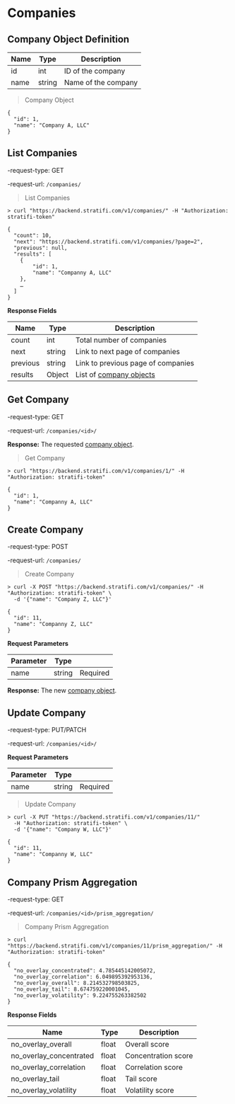 # Companies

## Company Object Definition

| Name | Type   | Description         |
| ---- | ------ | ------------------- |
| id   | int    | ID of the company   |
| name | string | Name of the company |

> Company Object

```shell
{
  "id": 1,
  "name": "Company A, LLC"
}

```

## List Companies

-request-type: GET

-request-url: `/companies/`

> List Companies

```shell
> curl "https://backend.stratifi.com/v1/companies/" -H "Authorization: stratifi-token"

{
  "count": 10,
  "next": "https://backend.stratifi.com/v1/companies/?page=2",
  "previous": null,
  "results": [
    {
        "id": 1,
        "name": "Companny A, LLC"
    },
    …
  ]
}
```

**Response Fields**

| Name     | Type   | Description                                           |
| -------- | ------ | ----------------------------------------------------- |
| count    | int    | Total number of companies                             |
| next     | string | Link to next page of companies                        |
| previous | string | Link to previous page of companies                    |
| results  | Object | List of [company objects](#company-object-definition) |

## Get Company

-request-type: GET

-request-url: `/companies/<id>/`

**Response:** The requested [company object](#company-object-definition).

> Get Company

```shell
> curl "https://backend.stratifi.com/v1/companies/1/" -H "Authorization: stratifi-token"

{
  "id": 1,
  "name": "Companny A, LLC"
}
```

## Create Company

-request-type: POST

-request-url: `/companies/`

> Create Company

```shell
> curl -X POST "https://backend.stratifi.com/v1/companies/" -H "Authorization: stratifi-token" \
  -d '{"name": "Company Z, LLC"}'

{
  "id": 11,
  "name": "Companny Z, LLC"
}
```

**Request Parameters**

| Parameter | Type   |          |
| --------- | ------ | -------- |
| name      | string | Required |

**Response:** The new [company object](#company-object-definition).

## Update Company

-request-type: PUT/PATCH

-request-url: `/companies/<id>/`

**Request Parameters**

| Parameter | Type   |          |
| --------- | ------ | -------- |
| name      | string | Required |

> Update Company

```shell
> curl -X PUT "https://backend.stratifi.com/v1/companies/11/"
  -H "Authorization: stratifi-token" \
  -d '{"name": "Company W, LLC"}'

{
  "id": 11,
  "name": "Companny W, LLC"
}
```

## Company Prism Aggregation

-request-type: GET

-request-url: `/companies/<id>/prism_aggregation/`

> Company Prism Aggregation

```shell
> curl "https://backend.stratifi.com/v1/companies/11/prism_aggregation/" -H "Authorization: stratifi-token"

{
  "no_overlay_concentrated": 4.785445142005072,
  "no_overlay_correlation": 6.049895392953136,
  "no_overlay_overall": 8.214532798503825,
  "no_overlay_tail": 8.674759220001045,
  "no_overlay_volatility": 9.224755263382502
}
```

**Response Fields**

| Name                    | Type  | Description         |
| ----------------------- | ----- | ------------------- |
| no_overlay_overall      | float | Overall score       |
| no_overlay_concentrated | float | Concentration score |
| no_overlay_correlation  | float | Correlation score   |
| no_overlay_tail         | float | Tail score          |
| no_overlay_volatility   | float | Volatility score    |
